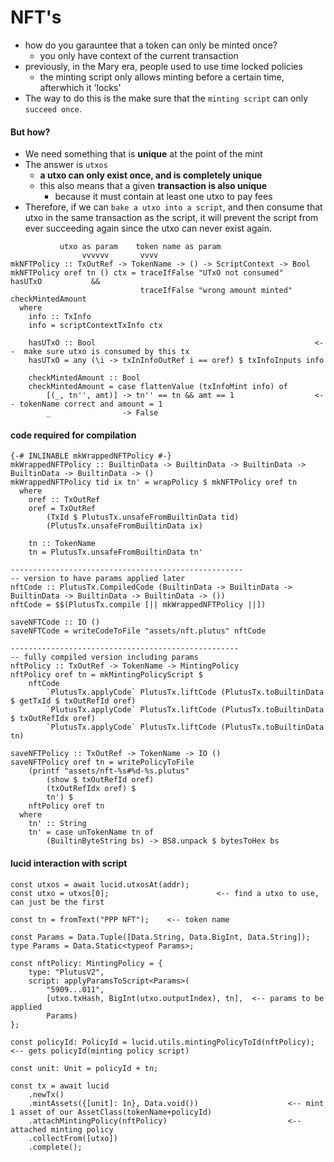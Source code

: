 # NFT's

- how do you garauntee that a token can only be minted once? 
    - you only have context of the current transaction
- previously, in the Mary era, people used to use time locked policies
    - the minting script only allows minting before a certain time, afterwhich it 'locks'
- The way to do this is the make sure that the `minting script` can only `succeed once`.

#### But how? 
- We need something that is <b>unique</b> at the point of the mint
- The answer is `utxos`
    - <b>a utxo can only exist once, and is completely unique</b>
    - this also means that a given <b>transaction is also unique</b>
        - because it must contain at least one utxo to pay fees
- Therefore, if we can `bake a utxo into a script`, and then consume that utxo in the same transaction as the script, it will prevent the script from ever succeeding again since the utxo can never exist again.

```
           utxo as param    token name as param
                vvvvvv       vvvv
mkNFTPolicy :: TxOutRef -> TokenName -> () -> ScriptContext -> Bool
mkNFTPolicy oref tn () ctx = traceIfFalse "UTxO not consumed"   hasUTxO           &&
                             traceIfFalse "wrong amount minted" checkMintedAmount
  where
    info :: TxInfo
    info = scriptContextTxInfo ctx

    hasUTxO :: Bool                                                 <--  make sure utxo is consumed by this tx
    hasUTxO = any (\i -> txInInfoOutRef i == oref) $ txInfoInputs info

    checkMintedAmount :: Bool
    checkMintedAmount = case flattenValue (txInfoMint info) of
        [(_, tn'', amt)] -> tn'' == tn && amt == 1                  <-- tokenName correct and amount = 1
        _                -> False
```
#### code required for compilation

```
{-# INLINABLE mkWrappedNFTPolicy #-}
mkWrappedNFTPolicy :: BuiltinData -> BuiltinData -> BuiltinData -> BuiltinData -> BuiltinData -> ()
mkWrappedNFTPolicy tid ix tn' = wrapPolicy $ mkNFTPolicy oref tn
  where
    oref :: TxOutRef
    oref = TxOutRef
        (TxId $ PlutusTx.unsafeFromBuiltinData tid)
        (PlutusTx.unsafeFromBuiltinData ix)

    tn :: TokenName
    tn = PlutusTx.unsafeFromBuiltinData tn'

----------------------------------------------------
-- version to have params applied later
nftCode :: PlutusTx.CompiledCode (BuiltinData -> BuiltinData -> BuiltinData -> BuiltinData -> BuiltinData -> ())
nftCode = $$(PlutusTx.compile [|| mkWrappedNFTPolicy ||])

saveNFTCode :: IO ()
saveNFTCode = writeCodeToFile "assets/nft.plutus" nftCode

---------------------------------------------------
-- fully compiled version including params
nftPolicy :: TxOutRef -> TokenName -> MintingPolicy
nftPolicy oref tn = mkMintingPolicyScript $
    nftCode
        `PlutusTx.applyCode` PlutusTx.liftCode (PlutusTx.toBuiltinData $ getTxId $ txOutRefId oref)
        `PlutusTx.applyCode` PlutusTx.liftCode (PlutusTx.toBuiltinData $ txOutRefIdx oref)
        `PlutusTx.applyCode` PlutusTx.liftCode (PlutusTx.toBuiltinData tn)

saveNFTPolicy :: TxOutRef -> TokenName -> IO ()
saveNFTPolicy oref tn = writePolicyToFile
    (printf "assets/nft-%s#%d-%s.plutus"
        (show $ txOutRefId oref)
        (txOutRefIdx oref) $
        tn') $
    nftPolicy oref tn
  where
    tn' :: String
    tn' = case unTokenName tn of
        (BuiltinByteString bs) -> BS8.unpack $ bytesToHex bs
```
#### lucid interaction with script
```
const utxos = await lucid.utxosAt(addr);
const utxo = utxos[0];                        <-- find a utxo to use, can just be the first

const tn = fromText("PPP NFT");    <-- token name

const Params = Data.Tuple([Data.String, Data.BigInt, Data.String]);
type Params = Data.Static<typeof Params>;

const nftPolicy: MintingPolicy = {
    type: "PlutusV2",
    script: applyParamsToScript<Params>(
        "5909...011",
        [utxo.txHash, BigInt(utxo.outputIndex), tn],  <-- params to be applied
        Params)
};

const policyId: PolicyId = lucid.utils.mintingPolicyToId(nftPolicy);    <-- gets policyId(minting policy script)

const unit: Unit = policyId + tn;

const tx = await lucid
    .newTx()
    .mintAssets({[unit]: 1n}, Data.void())                    <-- mint 1 asset of our AssetClass(tokenName+policyId)
    .attachMintingPolicy(nftPolicy)                           <-- attached minting policy
    .collectFrom([utxo])
    .complete();
```
